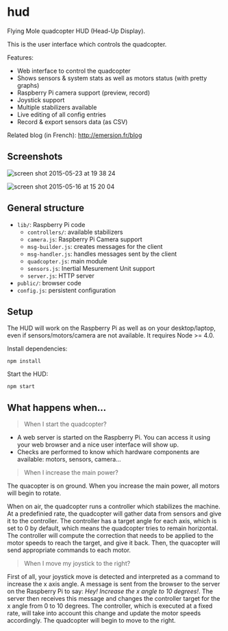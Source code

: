 # hud

Flying Mole quadcopter HUD (Head-Up Display).

This is the user interface which controls the quadcopter.

Features:

* Web interface to control the quadcopter
* Shows sensors & system stats as well as motors status (with pretty graphs)
* Raspberry Pi camera support (preview, record)
* Joystick support
* Multiple stabilizers available
* Live editing of all config entries
* Record & export sensors data (as CSV)

Related blog (in French): http://emersion.fr/blog

## Screenshots

![screen shot 2015-05-23 at 19 38 24](https://cloud.githubusercontent.com/assets/506932/7785173/b6426afe-0183-11e5-9b30-2fe24ea40115.png)

![screen shot 2015-05-16 at 15 20 04](https://cloud.githubusercontent.com/assets/506932/7666273/71269f0c-fbdf-11e4-9a5f-0e79fe2a8a11.png)

## General structure

* `lib/`: Raspberry Pi code
  * `controllers/`: available stabilizers
  * `camera.js`: Raspberry Pi Camera support
  * `msg-builder.js`: creates messages for the client
  * `msg-handler.js`: handles messages sent by the client
  * `quadcopter.js`: main module
  * `sensors.js`: Inertial Mesurement Unit support
  * `server.js`: HTTP server
* `public/`: browser code
* `config.js`: persistent configuration

## Setup

The HUD will work on the Raspberry Pi as well as on your desktop/laptop, even if sensors/motors/camera are not available. It requires Node >= 4.0.

Install dependencies:
```
npm install
```

Start the HUD:
```
npm start
```

## What happens when...

> When I start the quadcopter?

* A web server is started on the Raspberry Pi. You can access it using your web browser and a nice user interface will show up.
* Checks are performed to know which hardware components are available: motors, sensors, camera...

> When I increase the main power?

The quacopter is on ground. When you increase the main power, all motors will begin to rotate.

When on air, the quadcopter runs a controller which stabilizes the machine. At a predefinied rate, the quadcopter will gather data from sensors and give it to the controller. The controller has a target angle for each axis, which is set to 0 by default, which means the quadcopter tries to remain horizontal. The controller will compute the correction that needs to be applied to the motor speeds to reach the target, and give it back. Then, the quacopter will send appropriate commands to each motor.

> When I move my joystick to the right?

First of all, your joystick move is detected and interpreted as a command to increase the x axis angle. A message is sent from the browser to the server on the Raspberry Pi to say: _Hey! Increase the x angle to 10 degrees!_. The server then receives this message and changes the controller target for the x angle from 0 to 10 degrees. The controller, which is executed at a fixed rate, will take into account this change and update the motor speeds accordingly. The quadcopter will begin to move to the right.
